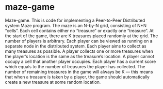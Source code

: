 # maze-game
Maze-game. This is code for implementing a Peer-to-Peer Distributed system Maze program.  The maze is an N-by-N grid, consisting of N*N “cells”. Each cell contains either no “treasure” or exactly one “treasure”. At the start of the game, there are K treasures placed randomly at the grid. The number of players is arbitrary. Each player can be viewed as running on a separate node in the distributed system. Each player aims to collect as many treasures as possible. A player collects one or more treasures when the player’s location is the same as the treasure’s location. A player cannot occupy a cell that another player occupies. Each player has a current score which equals to the number of treasures the player has collected. The number of remaining treasures in the game will always be K — this means that when a treasure is taken by a player, the game should automatically create a new treasure at some random location.
